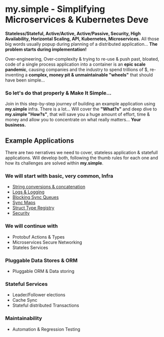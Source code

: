 # my.simple - Simplifying Microservices & Kubernetes Deve
**Stateless/Stateful, Active/Active, Active/Passive, Security, High Availability, Horizontal Scaling, API, Kubernetes, Microservices.** All those big words usually popup during planning of a distributed application... 
**The problem starts during implementation!** 

Over-engineering, Over-complexity & trying to re-use & push past, bloated, code of a single process application into a container is an **epic scale pandemic**, 
causing companies and the industry to spend trillions of $, re-inventing a **complex, money pit & unmaintainable "wheels"** that should have been simple...

### So let's do that properly & Make It Simple... ### 
Join in this step-by-step journey of building an example application using **my.simple** infra. There is a lot... Will cover the **"What?s"** and deep dive to **my.simple "How?s"**, that will save you a huge amount of effort, time & money and allow you to concentrate on what really matters... **Your business.**  

## Example Applications ##
There are two nerratives we need to cover, stateless application & statefull applications. 
Will develop both, following the thumb rules for each one and how its challenges are solved within **my.simple**. 

### We will start with basic, very common, Infra
* [String conversions & concatenation](https://github.com/saichler/my.simple/tree/main/go/utils/strng)
* [Logs & Logging](https://github.com/saichler/my.simple/tree/main/go/utils/logs)
* [Blocking Sync Queues](https://github.com/saichler/my.simple/tree/main/go/utils/queues)
* [Sync Maps](https://github.com/saichler/my.simple/tree/main/go/utils/maps)
* [Struct Type Registry](https://github.com/saichler/my.simple/tree/main/go/utils/registry)
* [Security](https://github.com/saichler/my.simple/tree/main/go/security)

### We will continue with
* Protobuf Actions & Types
* Microservices Secure Networking
* Stateles Services

### Pluggable Data Stores & ORM
* Pluggable ORM & Data storing

### Stateful Services
* Leader/Follower elections
* Cache Sync
* Stateful distributed Transactions

### Maintainability
* Automation & Regression Testing
